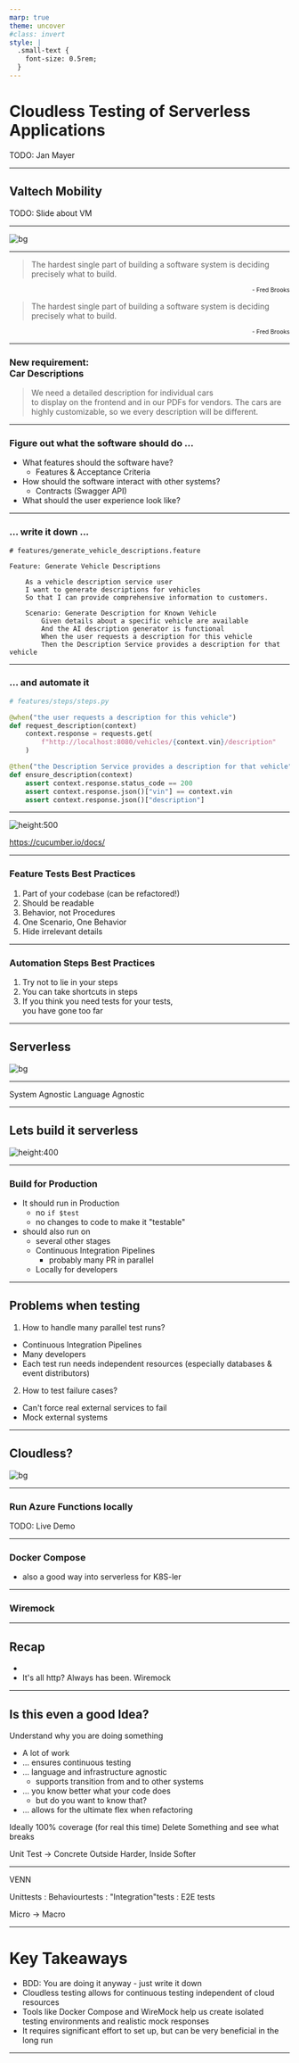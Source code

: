```yaml
---
marp: true
theme: uncover
#class: invert
style: |
  .small-text {
    font-size: 0.5rem;
  }
---
```


# Cloudless Testing of Serverless Applications

TODO: Jan Mayer

---

## Valtech Mobility

TODO: Slide about VM

---

![bg](assets/cloud_toolbelt.png)

<!--
I want to give you two more tools for your tool belt in your cloud journey
- Behavior
- Cloudless
-->

---

> The hardest single part of building a software system is deciding precisely what to build.

<p style="font-size: 75%; text-align:right">- Fred Brooks</p>

<!--
## Behavior-Driven Design
-->

> The hardest single part of building a software system is deciding precisely what to build.

<p style="font-size: 75%; text-align:right">- Fred Brooks</p>

---

### New requirement: <br> Car Descriptions

> We need a detailed description for individual cars <br> to display on the frontend and in our PDFs for vendors. The cars are highly customizable, so we every description will be different.

<!--
- Made up Example
- Customer heard about AI
- Super Hot new thing
-->

---

### Figure out what the software should do ...

- What features should the software have?
  - Features & Acceptance Criteria
- How should the software interact with other systems?
  - Contracts (Swagger API)
- What should the user experience look like?

<!--
The first step in any software development project is to define the behavior.
- I can see it in your heads that you are thinking about it.
- A lot of time is spend figuring out what exactly is it that the end result should do
- You are thinking about those anyway - write them down

Features & Acceptance Criteria
- The "what" of the software - what should it do?
- Defined by project stakeholders and developers together.
- Drives the development process and provides a clear goal to aim for.

Contracts (Swagger API)
- The "how" of interaction between software components
- Defines how software will interact with other systems.
- Can be thought of as the "language" that systems use to communicate with each other.
-->

---

### ... write it down ...

```gherkin
# features/generate_vehicle_descriptions.feature

Feature: Generate Vehicle Descriptions

    As a vehicle description service user
    I want to generate descriptions for vehicles
    So that I can provide comprehensive information to customers.

    Scenario: Generate Description for Known Vehicle
        Given details about a specific vehicle are available
        And the AI description generator is functional
        When the user requests a description for this vehicle
        Then the Description Service provides a description for that vehicle
```

<!--
You and the PO go and discuss this with the customers, and the come up with this.

- "Given" as past
- "When" is present
- "Then" as near future

Respect the integrity of the step types: Givens set up initial state, Whens perform an action, and Thens verify outcomes. Don't arbitrarily reassign step types to make scenarios follow strict Given-When-Then ordering​1.
-->

---

### ... and automate it

```python
# features/steps/steps.py

@when("the user requests a description for this vehicle")
def request_description(context)
    context.response = requests.get(
        f"http://localhost:8080/vehicles/{context.vin}/description"
    )

@then("the Description Service provides a description for that vehicle")
def ensure_description(context)
    assert context.response.status_code == 200
    assert context.response.json()["vin"] == context.vin
    assert context.response.json()["description"]
```

<!--
Ideally, also test against the swagger

Notice "Description" is not well defined
-->

---

![height:500](assets/single-source-of-truth-256x256.png)

<https://cucumber.io/docs/>

<!--
Stakeholders, Product Owners (POs), and Project Managers (PMs) love Gherkin Feature Tests

- Stakeholders love it
- Happy Cases & Unhappy Cases

### Behavior-Driven Design (BDD)

- Methodology for developing software based on its expected behavior
- Starts with a clear understanding of behavior and works backward to implement it
- Encourages collaboration between tech and non-tech stakeholders

BDD is a way for software teams to work that closes the gap between business people and technical people by:

- Encouraging collaboration across roles to build shared understanding of the problem to be solved
- Working in rapid, small iterations to increase feedback and the flow of value
- Producing system documentation that is automatically checked against the system’s behaviour

-->

---

### Feature Tests Best Practices

1. Part of your codebase (can be refactored!) <!-- e.g. unify steps definitions -->
2. Should be readable <!-- strength is crossing from business to tech, use business terms, some technical details are ok -->
3. Behavior, not Procedures <!-- less like imperative tests, declarative rather than imperative ​-->
4. One Scenario, One Behavior
5. Hide irrelevant details  <!-- for that Behavior, especially when setting up given steps -->

---

### Automation Steps Best Practices

1. Try not to lie in your steps
2. You can take shortcuts in steps <!-- write directly to the database -->
3. If you think you need tests for your tests, <br> you have gone too far

---

## Serverless

![bg](assets/serverless.png)

<!--
- So far, completely technology agnostic
-->

---
System Agnostic
Language Agnostic

---

## Lets build it serverless

![height:400](assets/arch.png)

---

### Build for Production

- It should run in Production <!-- (The only thing everyone can agree on the only   thing anyone can agree on),  all tests is just to support this -->
  - no `if $test`
  - no changes to code to make it "testable"
- should also run on
  - several other stages
  - Continuous Integration Pipelines
    - probably many PR in parallel
  - Locally for developers

<!--
- The only thing everyone can agree on the only thing anyone can agree on)
- all tests are just to support this
<!--
- Likely several other stages
  - preprod/staging/tui
  - dev
-->

---

## Problems when testing

1. How to handle many parallel test runs?

  - Continuous Integration Pipelines <!-- probably many PR in parallel -->
  - Many developers <!-- should they all have their -->
  - Each test run needs independent resources (especially databases & event distributors)

2. How to test failure cases?
  - Can't force real external services to fail
  - Mock external systems <!-- Don't actually call external systems -->

<!--
TODO: Illustration

- Each test run needs independent resources
- (especially databases & event distributors)
- Don't actually call external systems
- Mock external systems

-->

---

## Cloudless?

![bg](assets/cloudless.png)

---

### Run Azure Functions locally

TODO: Live Demo

---

### Docker Compose

- also a good way into serverless for K8S-ler

---

### Wiremock

---

## Recap

-
- It's all http? Always has been. Wiremock

---

## Is this even a good Idea?

Understand why you are doing something

- A lot of work
- ... ensures continuous testing
- ... language and infrastructure agnostic
    - supports transition from and to other systems
- ... you know better what your code does
    - but do you want to know that?
- ... allows for the ultimate flex when refactoring

Ideally 100% coverage (for real this time)
Delete Something and see what breaks

Unit Test -> Concrete
Outside Harder, Inside Softer


---

VENN

Unittests : Behaviourtests : "Integration"tests : E2E tests


Micro -> Macro


---

# Key Takeaways

- BDD: You are doing it anyway - just write it down
- Cloudless testing allows for continuous testing independent of cloud resources
- Tools like Docker Compose and WireMock help us create isolated testing environments and realistic mock responses
- It requires significant effort to set up, but can be very beneficial in the long run

---
